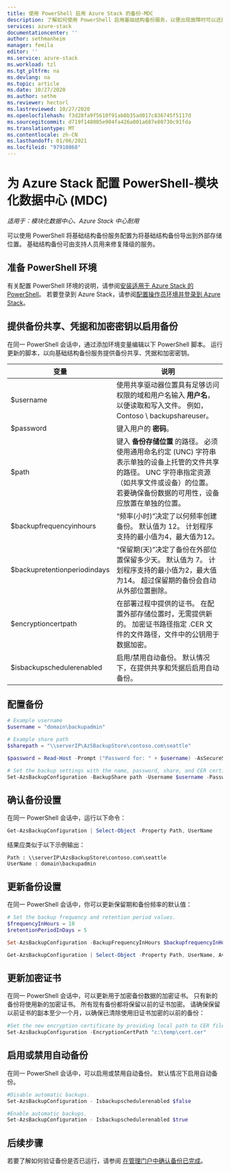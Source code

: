 ```yaml
---
title: 使用 PowerShell 启用 Azure Stack 的备份-MDC
description: 了解如何使用 PowerShell 启用基础结构备份服务，以便出现故障时可以还原 Azure Stack。 对于模块化数据中心 (MDC) 。
services: azure-stack
documentationcenter: ''
author: sethmanheim
manager: femila
editor: ''
ms.service: azure-stack
ms.workload: tzl
ms.tgt_pltfrm: na
ms.devlang: na
ms.topic: article
ms.date: 10/27/2020
ms.author: sethm
ms.reviewer: hectorl
ms.lastreviewed: 10/27/2020
ms.openlocfilehash: f3d28fa9f5610f91ab8b35ad017c836745f5117d
ms.sourcegitcommit: d719f148005e904fa426a001a687e80730c91fda
ms.translationtype: MT
ms.contentlocale: zh-CN
ms.lasthandoff: 01/06/2021
ms.locfileid: "97910868"
---
```

# <a name="configure-backup-for-azure-stack-with-powershell---modular-data-center-mdc"></a>为 Azure Stack 配置 PowerShell-模块化数据中心 (MDC) 

*适用于：模块化数据中心、Azure Stack 中心耐用*

可以使用 PowerShell 将基础结构备份服务配置为将基础结构备份导出到外部存储位置。 基础结构备份可由支持人员用来修复降级的服务。

## <a name="prepare-powershell-environment"></a>准备 PowerShell 环境

有关配置 PowerShell 环境的说明，请参阅[安装适用于 Azure Stack 的 PowerShell](../../operator/powershell-install-az-module.md)。 若要登录到 Azure Stack，请参阅[配置操作员环境并登录到 Azure Stack](../../operator/azure-stack-powershell-configure-admin.md)。

## <a name="provide-the-backup-share-credentials-and-encryption-key-to-enable-backup"></a>提供备份共享、凭据和加密密钥以启用备份

在同一 PowerShell 会话中，通过添加环境变量编辑以下 PowerShell 脚本。 运行更新的脚本，以向基础结构备份服务提供备份共享、凭据和加密密钥。

|变量  |说明  |
|---------|---------|
|$username     | 使用共享驱动器位置具有足够访问权限的域和用户名输入 **用户名**，以便读取和写入文件。 例如，Contoso \\ backupshareuser。        |
|$password     | 键入用户的 **密码**。        |
|$path     | 键入 **备份存储位置** 的路径。 必须使用通用命名约定 (UNC) 字符串表示单独的设备上托管的文件共享的路径。 UNC 字符串指定资源（如共享文件或设备）的位置。 若要确保备份数据的可用性，设备应放置在单独的位置。        |
|$backupfrequencyinhours     | “频率(小时)”决定了以何频率创建备份。 默认值为 12。 计划程序支持的最小值为4，最大值为12。        |
|$backupretentionperiodindays     | “保留期(天)”决定了备份在外部位置保留多少天。 默认值为 7。 计划程序支持的最小值为2，最大值为14。 超过保留期的备份会自动从外部位置删除。        |
|$encryptioncertpath     | 在部署过程中提供的证书。 在配置外部存储位置时，无需提供新的。 加密证书路径指定 .CER 文件的文件路径，文件中的公钥用于数据加密。        |
|$isbackupschedulerenabled     | 启用/禁用自动备份。 默认情况下，在提供共享和凭据后启用自动备份。        |

## <a name="configure-backup"></a>配置备份

```powershell
# Example username
$username = "domain\backupadmin"

# Example share path
$sharepath = "\\serverIP\AzSBackupStore\contoso.com\seattle"

$password = Read-Host -Prompt ("Password for: " + $username) -AsSecureString

# Set the backup settings with the name, password, share, and CER certificate file.
Set-AzsBackupConfiguration -BackupShare path -Username $username -Password $password
```

## <a name="confirm-backup-settings"></a>确认备份设置

在同一 PowerShell 会话中，运行以下命令：

```powershell
Get-AzsBackupConfiguration | Select-Object -Property Path, UserName
```

结果应类似于以下示例输出：

```shell
Path : \\serverIP\AzsBackupStore\contoso.com\seattle
UserName : domain\backupadmin
```

## <a name="update-backup-settings"></a>更新备份设置

在同一 PowerShell 会话中，你可以更新保留期和备份频率的默认值：

```powershell
# Set the backup frequency and retention period values.
$frequencyInHours = 10
$retentionPeriodInDays = 5

Set-AzsBackupConfiguration -BackupFrequencyInHours $backupfrequencyInHours -BackupRetentionPeriodInDays $backupretentionPeriodInDays

Get-AzsBackupConfiguration | Select-Object -Property Path, UserName, AvailableCapacity, BackupFrequencyInHours, BackupRetentionPeriodInDays
```

## <a name="update-encryption-certificate"></a>更新加密证书

在同一 PowerShell 会话中，可以更新用于加密备份数据的加密证书。 只有新的备份将使用新的加密证书。 所有现有备份都将保留以前的证书加密。 请确保保留以前证书的副本至少一个月，以确保已清除使用旧证书加密的以前的备份：

```powershell
#Set the new encryption certificate by providing local path to CER file.
Set-AzsBackupConfiguration -EncryptionCertPath "c:\temp\cert.cer"
```

## <a name="enable-or-disable-automatic-backups"></a>启用或禁用自动备份

在同一 PowerShell 会话中，可以启用或禁用自动备份。 默认情况下启用自动备份。

```powershell
#Disable automatic backups.
Set-AzsBackupConfiguration - Isbackupschedulerenabled $false

#Enable automatic backups.
Set-AzsBackupConfiguration - Isbackupschedulerenabled $true
```

## <a name="next-steps"></a>后续步骤

若要了解如何验证备份是否已运行，请参阅 [在管理门户中确认备份已完成](../../operator/azure-stack-backup-back-up-azure-stack.md)。
